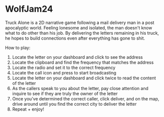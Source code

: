 # WolfJam24

Truck Alone is a 2D narrative game following a mail delivery man in a post apocalyptic world. Feeling lonesome and isolated, the man doesn't know what to do other than his job. By delivering the letters remaining in his truck, he hopes to build connections even after everything has gone to shit.

How to play:
1. Locate the letter on your dashboard and click to see the address
2. Locate the clipboard and find the frequency that matches the address
3. Locate the radio and set it to the correct frequency
4. Locate the call icon and press to start broadcasting
5. Locate the letter on your dashboard and click twice to read the content of the letter
6. As the callers speak to you about the letter, pay close attention and inquire to see if they are truly the owner of the letter
7. Once you've determined the correct caller, click deliver, and on the map, drive around until you find the correct city to deliver the letter
8. Repeat + enjoy!
